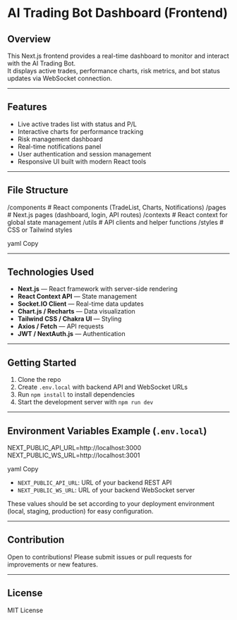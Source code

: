 # AI Trading Bot Dashboard (Frontend)

## Overview

This Next.js frontend provides a real-time dashboard to monitor and interact with the AI Trading Bot.  
It displays active trades, performance charts, risk metrics, and bot status updates via WebSocket connection.

---

## Features

- Live active trades list with status and P/L  
- Interactive charts for performance tracking  
- Risk management dashboard  
- Real-time notifications panel  
- User authentication and session management  
- Responsive UI built with modern React tools  

---

## File Structure

/components # React components (TradeList, Charts, Notifications)
/pages # Next.js pages (dashboard, login, API routes)
/contexts # React context for global state management
/utils # API clients and helper functions
/styles # CSS or Tailwind styles

yaml
Copy

---

## Technologies Used

- **Next.js** — React framework with server-side rendering  
- **React Context API** — State management  
- **Socket.IO Client** — Real-time data updates  
- **Chart.js / Recharts** — Data visualization  
- **Tailwind CSS / Chakra UI** — Styling  
- **Axios / Fetch** — API requests  
- **JWT / NextAuth.js** — Authentication  

---

## Getting Started

1. Clone the repo  
2. Create `.env.local` with backend API and WebSocket URLs  
3. Run `npm install` to install dependencies  
4. Start the development server with `npm run dev`  

---

## Environment Variables Example (`.env.local`)

NEXT_PUBLIC_API_URL=http://localhost:3000
NEXT_PUBLIC_WS_URL=http://localhost:3001

yaml
Copy

- `NEXT_PUBLIC_API_URL`: URL of your backend REST API  
- `NEXT_PUBLIC_WS_URL`: URL of your backend WebSocket server  

These values should be set according to your deployment environment (local, staging, production) for easy configuration.

---

## Contribution

Open to contributions! Please submit issues or pull requests for improvements or new features.

---

## License

MIT License